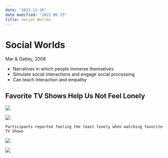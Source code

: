 ```yaml
---
date: "2021-11-26"
date modified: "2022-06-15"
title: Social Worlds
---
```


# Social Worlds
Mar & Oatley, 2008

- Narratives in which people immerse themselves
- Simulate social interactions and engage social processing
- Can teach interaction and empathy

## Favorite TV Shows Help Us Not Feel Lonely
![](https://i.imgur.com/a1o91fm.png)

![](https://i.imgur.com/cZH8gdT.png)

```ad-abstract
Participants reported feeling the least lonely when watching favorite TV Shows
```

![](https://i.imgur.com/6i4UA5L.png)

![](https://i.imgur.com/I3wKMrK.png)
